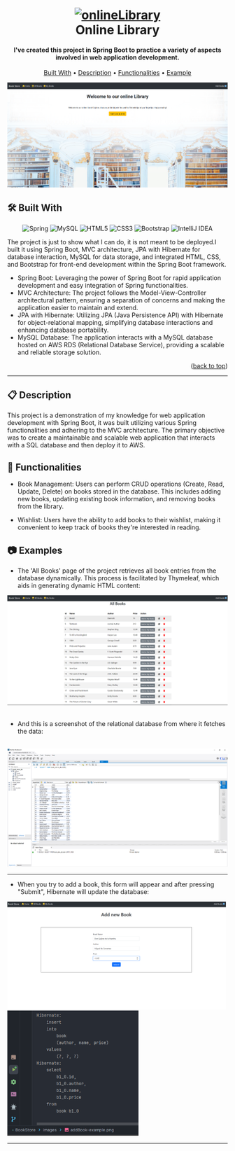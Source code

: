 
<h1 align="center">
  <br>
  <a href="http://www.amitmerchant.com/electron-markdownify"><img src="https://cdn-icons-png.flaticon.com/512/2888/2888404.png" alt="onlineLibrary" width="200"></a>
  <br>
  Online Library
  <br>
</h1>

<h4 align="center">I've created this project in Spring Boot to practice a variety of aspects involved in web application development.</h4>


<p align="center">
  <a href="#built-with">Built With</a> •
  <a href="#description">Description</a> •
  <a href="#functionalities">Functionalities</a> •
  <a href="#example">Example</a> 
</p>

![screenshot](https://github.com/DaVinci0003/LibraryDemo/blob/main/images/img.png)

## 🛠️ Built With

<div align="center">
  
![Spring][Spring-Boot]
![MySQL](https://img.shields.io/badge/mysql-4479A1.svg?style=for-the-badge&logo=mysql&logoColor=white)
![HTML5](https://img.shields.io/badge/html5-%23E34F26.svg?style=for-the-badge&logo=html5&logoColor=white)
![CSS3](https://img.shields.io/badge/css3-%231572B6.svg?style=for-the-badge&logo=css3&logoColor=white)
![Bootstrap](https://img.shields.io/badge/bootstrap-%238511FA.svg?style=for-the-badge&logo=bootstrap&logoColor=white)
![IntelliJ IDEA](https://img.shields.io/badge/IntelliJIDEA-000000.svg?style=for-the-badge&logo=intellij-idea&logoColor=white)

</div>

The project is just to show what I can do, it is not meant to be deployed.I built it using Spring Boot, MVC architecture, JPA with Hibernate for database interaction, MySQL for data storage, and integrated HTML, CSS, and Bootstrap for front-end development within the Spring Boot framework.

 * Spring Boot: Leveraging the power of Spring Boot for rapid application development and easy integration of Spring functionalities.
 * MVC Architecture: The project follows the Model-View-Controller architectural pattern, ensuring a separation of concerns and making the application easier to maintain and extend.
 * JPA with Hibernate: Utilizing JPA (Java Persistence API) with Hibernate for object-relational mapping, simplifying database interactions and enhancing database portability.
 * MySQL Database: The application interacts with a MySQL database hosted on AWS RDS (Relational Database Service), providing a scalable and reliable storage solution.


<p align="right">(<a href="#readme-top">back to top</a>)</p>

---


## 📋 Description

This project is a demonstration of my knowledge for web application development with Spring Boot, it was built utilizing various Spring functionalities and adhering to the MVC architecture. The primary objective was to create a maintainable and scalable web application that interacts with a SQL database and then deploy it to AWS.

## 📱 Functionalities

* Book Management: Users can perform CRUD operations (Create, Read, Update, Delete) on books stored in the database. This includes adding new books, updating existing book information, and removing books from the library.

* Wishlist: Users have the ability to add books to their wishlist, making it convenient to keep track of books they're interested in reading.

## 📷 Examples

* The 'All Books' page of the project retrieves all book entries from the database dynamically. This process is facilitated by Thymeleaf, which aids in generating dynamic HTML content:

<div align="center">
<img src="https://github.com/DaVinci0003/LibraryDemo/blob/main/images/AllBooks-example.png" alt="onlineLibrary" width="700px">  
</div>

<br>

* And this is a screenshot of the relational database from where it fetches the data:

<br>

<div align="center">
<img src="https://github.com/DaVinci0003/LibraryDemo/blob/main/images/MySQL-example.png" alt="onlineLibrary" width="700px">
</div>

---

* When you try to add a book, this form will appear and after pressing "Submit", Hibernate will update the database:

<img src="https://github.com/DaVinci0003/LibraryDemo/blob/main/images/addBook-example.png" alt="onlineLibrary" width="500px">

<img src="https://github.com/DaVinci0003/LibraryDemo/blob/main/images/boodAdded-example.png" alt="onlineLibrary" width="300px">


---

[product-screenshot]: images/screenshot.png
[Spring-Boot]: https://img.shields.io/badge/spring-%236DB33F.svg?style=for-the-badge&logo=spring&logoColor=white

